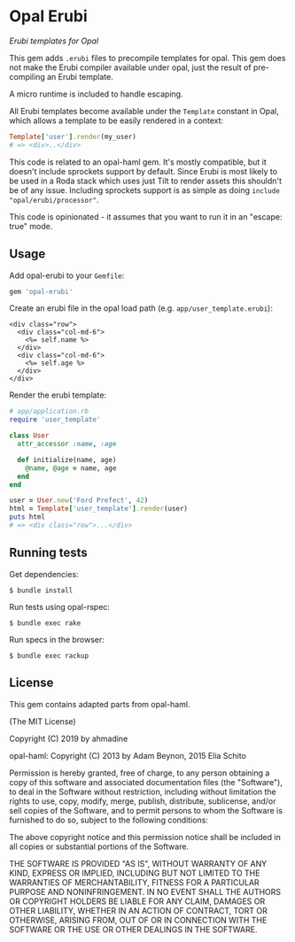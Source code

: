 # Opal Erubi

*Erubi templates for Opal*

This gem adds `.erubi` files to precompile templates for opal. This gem does
not make the Erubi compiler available under opal, just the result of
pre-compiling an Erubi template.

A micro runtime is included to handle escaping.

All Erubi templates become available under the `Template` constant in Opal,
which allows a template to be easily rendered in a context:

```ruby
Template['user'].render(my_user)
# => <div>..</div>
```

This code is related to an opal-haml gem. It's mostly compatible, but it doesn't
include sprockets support by default. Since Erubi is most likely to be used in a
Roda stack which uses just Tilt to render assets this shouldn't be of any issue.
Including sprockets support is as simple as doing `include "opal/erubi/processor"`.

This code is opinionated - it assumes that you want to run it in an "escape: true"
mode.

## Usage

Add opal-erubi to your `Gemfile`:

```ruby
gem 'opal-erubi'
```

Create an erubi file in the opal load path (e.g. `app/user_template.erubi`):

```erb
<div class="row">
  <div class="col-md-6">
    <%= self.name %>
  </div>
  <div class="col-md-6">
    <%= self.age %>
  </div>
</div>
```

Render the erubi template:

```ruby
# app/application.rb
require 'user_template'

class User
  attr_accessor :name, :age

  def initialize(name, age)
    @name, @age = name, age
  end
end

user = User.new('Ford Prefect', 42)
html = Template['user_template'].render(user)
puts html
# => <div class="row">...</div>
```

## Running tests

Get dependencies:

```
$ bundle install
```

Run tests using opal-rspec:

```
$ bundle exec rake
```

Run specs in the browser:

```
$ bundle exec rackup
```

## License

This gem contains adapted parts from opal-haml.

(The MIT License)

Copyright (C) 2019 by ahmadine

opal-haml: Copyright (C) 2013 by Adam Beynon, 2015 Elia Schito

Permission is hereby granted, free of charge, to any person obtaining a copy
of this software and associated documentation files (the "Software"), to deal
in the Software without restriction, including without limitation the rights
to use, copy, modify, merge, publish, distribute, sublicense, and/or sell
copies of the Software, and to permit persons to whom the Software is
furnished to do so, subject to the following conditions:

The above copyright notice and this permission notice shall be included in
all copies or substantial portions of the Software.

THE SOFTWARE IS PROVIDED "AS IS", WITHOUT WARRANTY OF ANY KIND, EXPRESS OR
IMPLIED, INCLUDING BUT NOT LIMITED TO THE WARRANTIES OF MERCHANTABILITY,
FITNESS FOR A PARTICULAR PURPOSE AND NONINFRINGEMENT. IN NO EVENT SHALL THE
AUTHORS OR COPYRIGHT HOLDERS BE LIABLE FOR ANY CLAIM, DAMAGES OR OTHER
LIABILITY, WHETHER IN AN ACTION OF CONTRACT, TORT OR OTHERWISE, ARISING FROM,
OUT OF OR IN CONNECTION WITH THE SOFTWARE OR THE USE OR OTHER DEALINGS IN
THE SOFTWARE.


